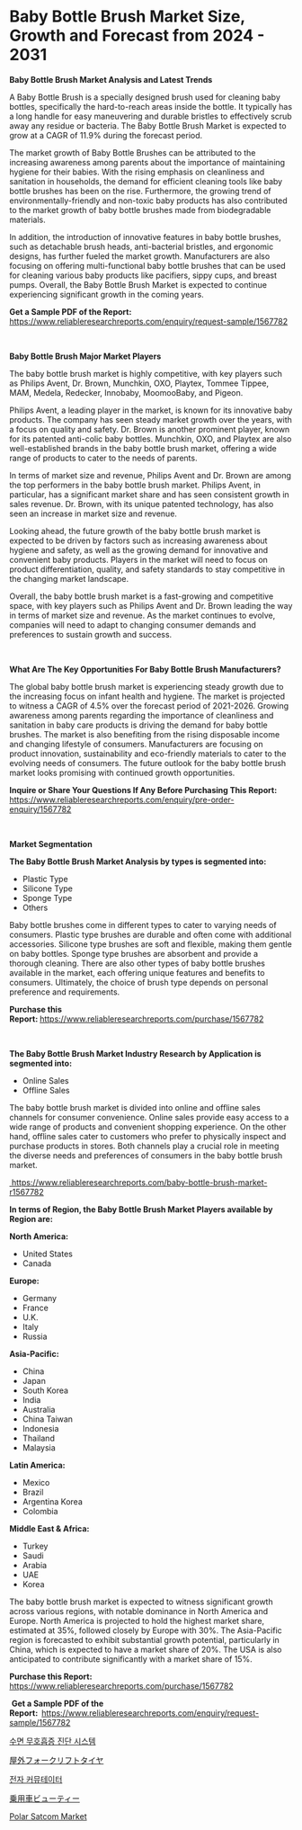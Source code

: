 <p><h1>Baby Bottle Brush Market Size, Growth and Forecast from 2024 - 2031</h1></p><p><strong>Baby Bottle Brush Market Analysis and Latest Trends</strong></p>
<p><p>A Baby Bottle Brush is a specially designed brush used for cleaning baby bottles, specifically the hard-to-reach areas inside the bottle. It typically has a long handle for easy maneuvering and durable bristles to effectively scrub away any residue or bacteria. The Baby Bottle Brush Market is expected to grow at a CAGR of 11.9% during the forecast period.</p><p>The market growth of Baby Bottle Brushes can be attributed to the increasing awareness among parents about the importance of maintaining hygiene for their babies. With the rising emphasis on cleanliness and sanitation in households, the demand for efficient cleaning tools like baby bottle brushes has been on the rise. Furthermore, the growing trend of environmentally-friendly and non-toxic baby products has also contributed to the market growth of baby bottle brushes made from biodegradable materials.</p><p>In addition, the introduction of innovative features in baby bottle brushes, such as detachable brush heads, anti-bacterial bristles, and ergonomic designs, has further fueled the market growth. Manufacturers are also focusing on offering multi-functional baby bottle brushes that can be used for cleaning various baby products like pacifiers, sippy cups, and breast pumps. Overall, the Baby Bottle Brush Market is expected to continue experiencing significant growth in the coming years.</p></p>
<p><strong>Get a Sample PDF of the Report:&nbsp;</strong> <a href="https://www.reliableresearchreports.com/enquiry/request-sample/1567782">https://www.reliableresearchreports.com/enquiry/request-sample/1567782</a></p>
<p>&nbsp;</p>
<p><strong>Baby Bottle Brush Major Market Players</strong></p>
<p><p>The baby bottle brush market is highly competitive, with key players such as Philips Avent, Dr. Brown, Munchkin, OXO, Playtex, Tommee Tippee, MAM, Medela, Redecker, Innobaby, MoomooBaby, and Pigeon. </p><p>Philips Avent, a leading player in the market, is known for its innovative baby products. The company has seen steady market growth over the years, with a focus on quality and safety. Dr. Brown is another prominent player, known for its patented anti-colic baby bottles. Munchkin, OXO, and Playtex are also well-established brands in the baby bottle brush market, offering a wide range of products to cater to the needs of parents.</p><p>In terms of market size and revenue, Philips Avent and Dr. Brown are among the top performers in the baby bottle brush market. Philips Avent, in particular, has a significant market share and has seen consistent growth in sales revenue. Dr. Brown, with its unique patented technology, has also seen an increase in market size and revenue.</p><p>Looking ahead, the future growth of the baby bottle brush market is expected to be driven by factors such as increasing awareness about hygiene and safety, as well as the growing demand for innovative and convenient baby products. Players in the market will need to focus on product differentiation, quality, and safety standards to stay competitive in the changing market landscape. </p><p>Overall, the baby bottle brush market is a fast-growing and competitive space, with key players such as Philips Avent and Dr. Brown leading the way in terms of market size and revenue. As the market continues to evolve, companies will need to adapt to changing consumer demands and preferences to sustain growth and success.</p></p>
<p>&nbsp;</p>
<p><strong>What Are The Key Opportunities For Baby Bottle Brush Manufacturers?</strong></p>
<p><p>The global baby bottle brush market is experiencing steady growth due to the increasing focus on infant health and hygiene. The market is projected to witness a CAGR of 4.5% over the forecast period of 2021-2026. Growing awareness among parents regarding the importance of cleanliness and sanitation in baby care products is driving the demand for baby bottle brushes. The market is also benefiting from the rising disposable income and changing lifestyle of consumers. Manufacturers are focusing on product innovation, sustainability and eco-friendly materials to cater to the evolving needs of consumers. The future outlook for the baby bottle brush market looks promising with continued growth opportunities.</p></p>
<p><strong>Inquire or Share Your Questions If Any Before Purchasing This Report:</strong> <a href="https://www.reliableresearchreports.com/enquiry/pre-order-enquiry/1567782">https://www.reliableresearchreports.com/enquiry/pre-order-enquiry/1567782</a></p>
<p>&nbsp;</p>
<p><strong>Market Segmentation</strong></p>
<p><strong>The Baby Bottle Brush Market Analysis by types is segmented into:</strong></p>
<p><ul><li>Plastic Type</li><li>Silicone Type</li><li>Sponge Type</li><li>Others</li></ul></p>
<p><p>Baby bottle brushes come in different types to cater to varying needs of consumers. Plastic type brushes are durable and often come with additional accessories. Silicone type brushes are soft and flexible, making them gentle on baby bottles. Sponge type brushes are absorbent and provide a thorough cleaning. There are also other types of baby bottle brushes available in the market, each offering unique features and benefits to consumers. Ultimately, the choice of brush type depends on personal preference and requirements.</p></p>
<p><strong>Purchase this Report:&nbsp;</strong><a href="https://www.reliableresearchreports.com/purchase/1567782">https://www.reliableresearchreports.com/purchase/1567782</a></p>
<p>&nbsp;</p>
<p><strong>The Baby Bottle Brush Market Industry Research by Application is segmented into:</strong></p>
<p><ul><li>Online Sales</li><li>Offline Sales</li></ul></p>
<p><p>The baby bottle brush market is divided into online and offline sales channels for consumer convenience. Online sales provide easy access to a wide range of products and convenient shopping experience. On the other hand, offline sales cater to customers who prefer to physically inspect and purchase products in stores. Both channels play a crucial role in meeting the diverse needs and preferences of consumers in the baby bottle brush market.</p></p>
<p><a href="https://www.reliableresearchreports.com/baby-bottle-brush-market-r1567782">&nbsp;https://www.reliableresearchreports.com/baby-bottle-brush-market-r1567782</a></p>
<p><strong>In terms of Region, the Baby Bottle Brush Market Players available by Region are:</strong></p>
<p>
    <p> <strong> North America: </strong>
        <ul>
            <li>United States</li>
            <li>Canada</li>
        </ul>
        </p> 
    <p> <strong> Europe: </strong>
        <ul>
            <li>Germany</li>
            <li>France</li>
            <li>U.K.</li>
            <li>Italy</li>
            <li>Russia</li>
        </ul>
        </p> 
    <p> <strong> Asia-Pacific: </strong>
        <ul>
            <li>China</li>
            <li>Japan</li>
            <li>South Korea</li>
            <li>India</li>
            <li>Australia</li>
            <li>China Taiwan</li>
            <li>Indonesia</li>
            <li>Thailand</li>
            <li>Malaysia</li>
        </ul>
        </p> 
    <p> <strong> Latin America: </strong>
        <ul>
            <li>Mexico</li>
            <li>Brazil</li>
            <li>Argentina Korea</li>
            <li>Colombia</li>
        </ul>
        </p> 
    <p> <strong> Middle East & Africa: </strong>
        <ul>
            <li>Turkey</li>
            <li>Saudi</li>
            <li>Arabia</li>
            <li>UAE</li>
            <li>Korea</li>
        </ul>
    </p>
    </p>
<p><p>The baby bottle brush market is expected to witness significant growth across various regions, with notable dominance in North America and Europe. North America is projected to hold the highest market share, estimated at 35%, followed closely by Europe with 30%. The Asia-Pacific region is forecasted to exhibit substantial growth potential, particularly in China, which is expected to have a market share of 20%. The USA is also anticipated to contribute significantly with a market share of 15%.</p></p>
<p><strong>Purchase this Report: </strong><a href="https://www.reliableresearchreports.com/purchase/1567782">https://www.reliableresearchreports.com/purchase/1567782</a></p>
<p>&nbsp;<strong>Get a Sample PDF of the Report:&nbsp;&nbsp;</strong><a href="https://www.reliableresearchreports.com/enquiry/request-sample/1567782">https://www.reliableresearchreports.com/enquiry/request-sample/1567782</a></p>
<p><strong></strong></p>
<p><p><a href="https://medium.com/@kirstenhintz/%EC%88%98%EB%A9%B4%EB%AC%B4%ED%98%B8%ED%9D%A1-%EC%A7%84%EB%8B%A8-%EC%8B%9C%EC%8A%A4%ED%85%9C-%EC%8B%9C%EC%9E%A5-%EC%8B%9C%EC%9E%A5-cagr-%EC%8B%9C%EC%9E%A5-%ED%8A%B8%EB%A0%8C%EB%93%9C-%EB%B0%8F-%EC%84%B1%EC%9E%A5-%EC%A0%84%EB%9E%B5%EC%97%90-%EB%8C%80%ED%95%9C-%ED%86%B5%EC%B0%B0%EB%A0%A5-a1f96ccc2004">수면 무호흡증 진단 시스템</a></p><p><a href="https://medium.com/@frankfurter35566/%E5%B1%8B%E5%A4%96%E7%94%A8%E3%83%95%E3%82%A9%E3%83%BC%E3%82%AF%E3%83%AA%E3%83%95%E3%83%88%E3%82%BF%E3%82%A4%E3%83%A4%E5%B8%82%E5%A0%B4%E8%A6%8F%E6%A8%A1-%E5%B8%82%E5%A0%B4%E5%8B%95%E5%90%91%E3%81%A8%E5%B8%82%E5%A0%B4%E4%BA%88%E6%B8%AC-2024%E5%B9%B4%E3%81%8B%E3%82%892031%E5%B9%B4-fbdab92d1195">屋外フォークリフトタイヤ</a></p><p><a href="https://medium.com/@kathyorton6556/%EC%A0%84%EC%9E%90-%EC%BB%A4%EB%AE%A4%ED%85%8C%EC%9D%B4%ED%84%B0-%EC%8B%9C%EC%9E%A5-%EA%B7%9C%EB%AA%A8-cagr-%ED%8A%B8%EB%A0%8C%EB%93%9C-2024-2030%EB%85%84-dd5aeec7e6ec">전자 커뮤테이터</a></p><p><a href="https://medium.com/@lorrainethompson10/%E6%AC%A1%E3%81%AE%E6%96%87%E7%AB%A0%E3%82%92%E6%97%A5%E6%9C%AC%E8%AA%9E%E3%81%AB%E7%BF%BB%E8%A8%B3%E3%81%97%E3%81%A6%E3%81%8F%E3%81%A0%E3%81%95%E3%81%84-%E6%97%85%E5%AE%A2%E8%BB%8A%E7%BE%8E%E5%AE%B9%E5%B8%82%E5%A0%B4-2031%E5%B9%B4%E3%81%BE%E3%81%A7%E3%81%AE%E3%83%88%E3%83%AC%E3%83%B3%E3%83%89-%E4%BA%88%E6%B8%AC-%E7%AB%B6%E4%BA%89%E5%88%86%E6%9E%90-b506d0273147">乗用車ビューティー</a></p><p><a href="https://www.linkedin.com/pulse/polar-satcom-market-comprehensive-assessment-type-application-zfzbe">Polar Satcom Market</a></p></p>
